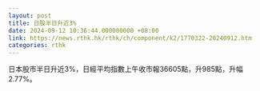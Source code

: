 ```yaml
---
layout: post
title: 日股半日升近3%
date: 2024-09-12 10:36:44.000000000 +08:00
link: https://news.rthk.hk/rthk/ch/component/k2/1770322-20240912.htm
categories: rthk
---
```


日本股市半日升近3%，日經平均指數上午收市報36605點，升985點，升幅2.77%。
